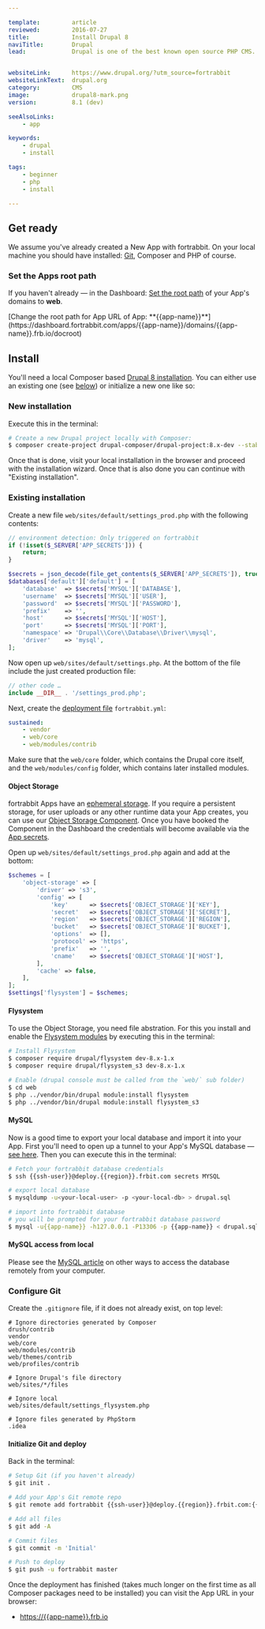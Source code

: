 ```yaml
---

template:         article
reviewed:         2016-07-27
title:            Install Drupal 8
naviTitle:        Drupal
lead:             Drupal is one of the best known open source PHP CMS. Learn here how to use it with fortrabbit.


websiteLink:      https://www.drupal.org/?utm_source=fortrabbit
websiteLinkText:  drupal.org
category:         CMS
image:            drupal8-mark.png
version:          8.1 (dev)

seeAlsoLinks:
    - app

keywords:
    - drupal
    - install

tags:
    - beginner
    - php
    - install

---
```


## Get ready

We assume you've already created a New App with fortrabbit. On your local machine you should have installed: [Git](/git), Composer and PHP of course.


### Set the Apps root path

If you haven't already — in the Dashboard: [Set the root path](/app#toc-set-a-custom-root-path) of your App's domains to **web**.

<div markdown="1" data-user="known">
[Change the root path for App URL of App: **{{app-name}}**](https://dashboard.fortrabbit.com/apps/{{app-name}}/domains/{{app-name}}.frb.io/docroot)
</div>


## Install

You'll need a local Composer based [Drupal 8 installation](https://github.com/drupal-composer/drupal-project). You can either use an existing one (see [below](#toc-existing-installation)) or initialize a new one like so:

### New installation

Execute this in the terminal:

```bash
# Create a new Drupal project locally with Composer:
$ composer create-project drupal-composer/drupal-project:8.x-dev --stability dev --no-interaction {{app-name}}
```

<!-- TODO: link to local development setup help article, hint or link for now -->

Once that is done, visit your local installation in the browser and proceed with the installation wizard. Once that is also done you can continue with "Existing installation".

### Existing installation

Create a new file `web/sites/default/settings_prod.php` with the following contents:

```php
// environment detection: Only triggered on fortrabbit
if (!isset($_SERVER['APP_SECRETS'])) {
    return;
}

$secrets = json_decode(file_get_contents($_SERVER['APP_SECRETS']), true);
$databases['default']['default'] = [
    'database'  => $secrets['MYSQL']['DATABASE'],
    'username'  => $secrets['MYSQL']['USER'],
    'password'  => $secrets['MYSQL']['PASSWORD'],
    'prefix'    => '',
    'host'      => $secrets['MYSQL']['HOST'],
    'port'      => $secrets['MYSQL']['PORT'],
    'namespace' => 'Drupal\\Core\\Database\\Driver\\mysql',
    'driver'    => 'mysql',
];
```

Now open up `web/sites/default/settings.php`. At the bottom of the file include the just created production file:

```php
// other code …
include __DIR__ . '/settings_prod.php';
```


Next, create the [deployment file](/deployment-file-v2) `fortrabbit.yml`:

```yaml
sustained:
    - vendor
    - web/core
    - web/modules/contrib
```

<!-- TODO: correct the following sentence (unclear, wrong english) -->
Make sure that the `web/core` folder, which contains the Drupal core itself, and the `web/modules/config` folder, which contains later installed modules.


#### Object Storage

fortrabbit Apps have an [ephemeral storage](/quirks#toc-ephemeral-storage). If you require a persistent storage, for user uploads or any other runtime data your App creates, you can use our [Object Storage Component](/object-storage). Once you have booked the Component in the Dashboard the credentials will become available via the [App secrets](/secrets).

Open up `web/sites/default/settings_prod.php` again and add at the bottom:

``` php
$schemes = [
    'object-storage' => [
        'driver' => 's3',
        'config' => [
            'key'      => $secrets['OBJECT_STORAGE']['KEY'],
            'secret'   => $secrets['OBJECT_STORAGE']['SECRET'],
            'region'   => $secrets['OBJECT_STORAGE']['REGION'],
            'bucket'   => $secrets['OBJECT_STORAGE']['BUCKET'],
            'options'  => [],
            'protocol' => 'https',
            'prefix'   => '',
            'cname'    => $secrets['OBJECT_STORAGE']['HOST'],
        ],
        'cache' => false,
    ],
];
$settings['flysystem'] = $schemes;
```

#### Flysystem

To use the Object Storage, you need file abstration. For this you install and enable the [Flysystem modules](https://www.drupal.org/project/flysystem) by executing this in the terminal:

```bash
# Install Flysystem
$ composer require drupal/flysystem dev-8.x-1.x
$ composer require drupal/flysystem_s3 dev-8.x-1.x

# Enable (drupal console must be called from the `web/` sub folder)
$ cd web
$ php ../vendor/bin/drupal module:install flysystem
$ php ../vendor/bin/drupal module:install flysystem_s3
```



#### MySQL

Now is a good time to export your local database and import it into your App. First you'll need to open up a tunnel to your App's MySQL database — [see here](/mysql#toc-mysql-via-terminal). Then you can execute this in the terminal:

```bash
# Fetch your fortrabbit database credentials
$ ssh {{ssh-user}}@deploy.{{region}}.frbit.com secrets MYSQL

# export local database
$ mysqldump -u<your-local-user> -p <your-local-db> > drupal.sql

# import into fortrabbit database
# you will be prompted for your fortrabbit database password
$ mysql -u{{app-name}} -h127.0.0.1 -P13306 -p {{app-name}} < drupal.sql
```

#### MySQL access from local

Please see the [MySQL article](mysql#toc-access-mysql-from-local) on other ways to access the database remotely from your computer.


### Configure Git

Create the `.gitignore` file, if it does not already exist, on top level:

```nohighlight
# Ignore directories generated by Composer
drush/contrib
vendor
web/core
web/modules/contrib
web/themes/contrib
web/profiles/contrib

# Ignore Drupal's file directory
web/sites/*/files

# Ignore local
web/sites/default/settings_flysystem.php

# Ignore files generated by PhpStorm
.idea
```

#### Initialize Git and deploy

Back in the terminal:

```bash
# Setup Git (if you haven't already)
$ git init .

# Add your App's Git remote repo
$ git remote add fortrabbit {{ssh-user}}@deploy.{{region}}.frbit.com:{{app-name}}.git

# Add all files
$ git add -A

# Commit files
$ git commit -m 'Initial'

# Push to deploy
$ git push -u fortrabbit master
```

Once the deployment has finished (takes much longer on the first time as all Composer packages need to be installed) you can visit the App URL in your browser:

* [https://{{app-name}}.frb.io](https://{{app-name}}.frb.io)
